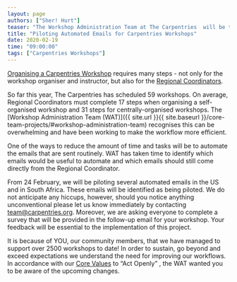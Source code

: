 ```yaml
---
layout: page
authors: ["Sher! Hurt"]
teaser: "The Workshop Administration Team at The Carpentries  will be testing a new workflow from February 24"
title: "Piloting Automated Emails for Carpentries Workshops"
date: 2020-02-19
time: "09:00:00"
tags: ["Carpentries Workshops"]
---
```


[Organising a Carpentries Workshop](https://carpentries.org/workshops/#workshop-organising) requires many steps - not only for the workshop organiser and instructor, but also for the [Regional Coordinators](https://carpentries.org/regionalcoordinators/). 

So far this year, The Carpentries has scheduled 59 workshops. On average, Regional Coordinators must complete 17 steps when organising a self-organised workshop and 31 steps for centrally-organised workshops. The [Workshop Administration Team (WAT)]({{ site.url }}{{ site.baseurl }}/core-team-projects/#workshop-administration-team) recognises this can be overwhelming and have been working to make the workflow more efficient. 

One of the ways to reduce the amount of time and tasks will be to automate the emails that are sent routinely. WAT has taken time to identify which emails would be useful to automate and which emails should still come directly from the Regional Coordinator. 

From 24 February, we will be piloting several automated emails in the US and in South Africa. These emails will be identified as being piloted. We do not anticipate any hiccups, however, should you notice anything unconventional please let us know immediately by contacting [team@carpentries.org](mailto:team@carpentries.org). Moreover, we are asking everyone to complete a survey that will be provided in the follow-up email for your workshop. Your feedback will be essential to the implementation of this project. 

It is because of YOU, our community members, that we have managed to support over 2500 workshops to date! In order to sustain, go beyond and exceed expectations we understand the need for improving our workflows. In accordance with our [Core Values](https://carpentries.org/values/) to “Act Openly” , the WAT wanted you to be aware of the upcoming changes.  
